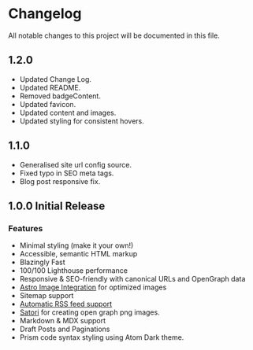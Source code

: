 # Changelog

All notable changes to this project will be documented in this file.

## 1.2.0

- Updated Change Log.
- Updated README.
- Removed badgeContent.
- Updated favicon.
- Updated content and images.
- Updated styling for consistent hovers.

## 1.1.0

- Generalised site url config source.
- Fixed typo in SEO meta tags.
- Blog post responsive fix.

## 1.0.0 Initial Release

### Features

- Minimal styling (make it your own!)
- Accessible, semantic HTML markup
- Blazingly Fast
- 100/100 Lighthouse performance
- Responsive & SEO-friendly with canonical URLs and OpenGraph data
- [Astro Image Integration](https://docs.astro.build/en/guides/integrations-guide/image/) for optimized images
- Sitemap support
- [Automatic RSS feed support](https://docs.astro.build/en/guides/rss)
- [Satori](https://github.com/vercel/satori) for creating open graph png images.
- Markdown & MDX support
- Draft Posts and Paginations
- Prism code syntax styling using Atom Dark theme.
